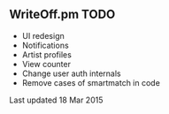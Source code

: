 WriteOff.pm TODO
----------------

- UI redesign
- Notifications
- Artist profiles
- View counter
- Change user auth internals
- Remove cases of smartmatch in code

Last updated 18 Mar 2015
